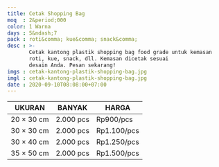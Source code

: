 ```yaml
---
title: Cetak Shopping Bag
moq  : 2&period;000
color: 1 Warna
days : 5&ndash;7
pack : roti&comma; kue&comma; snack&comma;
desc : >-
       Cetak kantong plastik shopping bag food grade untuk kemasan
       roti, kue, snack, dll. Kemasan dicetak sesuai
       desain Anda. Pesan sekarang!
imgs : cetak-kantong-plastik-shopping-bag.jpg
imgl : cetak-kantong-plastik-shopping-bag.jpg
date : 2020-09-10T08:08:00+07:00
---
```


UKURAN           | BANYAK    | HARGA
---------------- | --------- | -----------
20 &times; 30 cm | 2.000 pcs | Rp900/pcs
30 &times; 30 cm | 2.000 pcs | Rp1.100/pcs
30 &times; 40 cm | 2.000 pcs | Rp1.250/pcs
35 &times; 50 cm | 2.000 pcs | Rp1.500/pcs